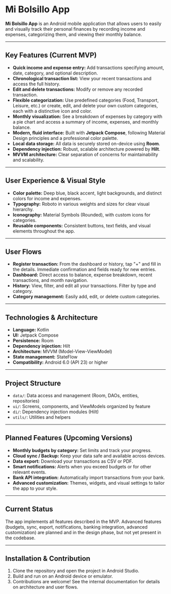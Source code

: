 # Mi Bolsillo App

**Mi Bolsillo App** is an Android mobile application that allows users to easily and visually track their personal finances by recording income and expenses, categorizing them, and viewing their monthly balance.

---

## Key Features (Current MVP)

- **Quick income and expense entry:** Add transactions specifying amount, date, category, and optional description.
- **Chronological transaction list:** View your recent transactions and access the full history.
- **Edit and delete transactions:** Modify or remove any recorded transaction.
- **Flexible categorization:** Use predefined categories (Food, Transport, Leisure, etc.) or create, edit, and delete your own custom categories, each with a distinctive icon and color.
- **Monthly visualization:** See a breakdown of expenses by category with a pie chart and access a summary of income, expenses, and monthly balance.
- **Modern, fluid interface:** Built with **Jetpack Compose**, following Material Design principles and a professional color palette.
- **Local data storage:** All data is securely stored on-device using **Room**.
- **Dependency injection:** Robust, scalable architecture powered by **Hilt**.
- **MVVM architecture:** Clear separation of concerns for maintainability and scalability.

---

## User Experience & Visual Style

- **Color palette:** Deep blue, black accent, light backgrounds, and distinct colors for income and expenses.
- **Typography:** Roboto in various weights and sizes for clear visual hierarchy.
- **Iconography:** Material Symbols (Rounded), with custom icons for categories.
- **Reusable components:** Consistent buttons, text fields, and visual elements throughout the app.

---

## User Flows

- **Register transaction:** From the dashboard or history, tap "+" and fill in the details. Immediate confirmation and fields ready for new entries.
- **Dashboard:** Direct access to balance, expense breakdown, recent transactions, and month navigation.
- **History:** View, filter, and edit all your transactions. Filter by type and category.
- **Category management:** Easily add, edit, or delete custom categories.

---

## Technologies & Architecture

- **Language:** Kotlin
- **UI:** Jetpack Compose
- **Persistence:** Room
- **Dependency injection:** Hilt
- **Architecture:** MVVM (Model-View-ViewModel)
- **State management:** StateFlow
- **Compatibility:** Android 6.0 (API 23) or higher

---

## Project Structure

- `data/`: Data access and management (Room, DAOs, entities, repositories)
- `ui/`: Screens, components, and ViewModels organized by feature
- `di/`: Dependency injection modules (Hilt)
- `utils/`: Utilities and helpers

---

## Planned Features (Upcoming Versions)

- **Monthly budgets by category:** Set limits and track your progress.
- **Cloud sync / Backup:** Keep your data safe and available across devices.
- **Data export:** Download your transactions as CSV or PDF.
- **Smart notifications:** Alerts when you exceed budgets or for other relevant events.
- **Bank API integration:** Automatically import transactions from your bank.
- **Advanced customization:** Themes, widgets, and visual settings to tailor the app to your style.

---

## Current Status

The app implements all features described in the MVP. Advanced features (budgets, sync, export, notifications, banking integration, advanced customization) are planned and in the design phase, but not yet present in the codebase.

---

## Installation & Contribution

1. Clone the repository and open the project in Android Studio.
2. Build and run on an Android device or emulator.
3. Contributions are welcome! See the internal documentation for details on architecture and user flows.